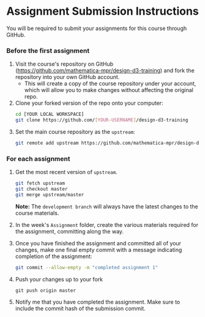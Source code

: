 # Assignment Submission Instructions

You will be required to submit your assignments for this course through GitHub.

### Before the first assignment

1. Visit the course's repository on GitHub (https://github.com/mathematica-mpr/design-d3-training) and fork the repository into your own GitHub account.
   - This will create a copy of the course repository under your account, which will allow you to make changes without affecting the original repo.
2. Clone your forked version of the repo onto your computer:
   ```bash
   cd [YOUR LOCAL WORKSPACE]
   git clone https://github.com/[YOUR-USERNAME]/design-d3-training
   ```
3. Set the main course repository as the `upstream`:
   ```bash
   git remote add upstream https://github.com/mathematica-mpr/design-d3-training
   ```

### For each assignment

1. Get the most recent version of `upstream`. 


   ```bash
   git fetch upstream
   git checkout master
   git merge upstream/master
   ```
   **Note:** The `development branch` will always have the latest changes to the course materials.

2. In the week's `Assignment` folder, create the various materials required for the assignment, committing along the way.
3. Once you have finished the assignment and committed all of your changes, make one final empty commit with a message indicating completion of the assignment:
   ```bash
   git commit --allow-empty -m "completed assignment 1"
   ```
4. Push your changes up to your fork
   ```
   git push origin master
   ```
5. Notify me that you have completed the assignment. Make sure to include the commit hash of the submission commit.
